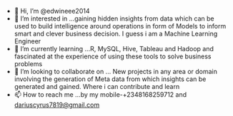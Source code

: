 - 👋 Hi, I’m @edwineee2014
- 👀 I’m interested in ...gaining hidden insights from data which can be used to build intelligence around operations in form of Models to inform smart and clever business decision. I guess i am a Machine Learning Engineer 
- 🌱 I’m currently learning ...R, MySQL, Hive, Tableau and Hadoop and fascinated at the experience of using these tools to solve business problems
- 💞️ I’m looking to collaborate on ... New projects in any area or domain involving the  generation of Meta data from which insights can be generated and gained. Where i can contribute and learn
- 📫 How to reach me ...by my mobile-+2348168259712 and dariuscyrus7819@gmail.com

<!---
edwineee2014/edwineee2014 is a ✨ special ✨ repository because its `README.md` (this file) appears on your GitHub profile.
You can click the Preview link to take a look at your changes.
--->
